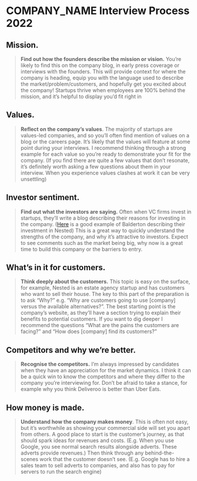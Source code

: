 # COMPANY_NAME Interview Process 2022

## Mission.
> **Find out how the founders describe the mission or vision.** You’re likely to find this on the company blog, in early press coverage or interviews with the founders. This will provide context for where the company is heading, equip you with the language used to describe the market/problem/customers, and hopefully get you excited about the company! Startups thrive when employees are 100% behind the mission, and it’s helpful to display you’d fit right in

## Values.
> **Reflect on the company’s values**. The majority of startups are values-led companies, and so you’ll often find mention of values on a blog or the careers page. It’s likely that the values will feature at some point during your interviews. I recommend thinking through a strong example for each value so you’re ready to demonstrate your fit for the company. (If you find there are quite a few values that don’t resonate, it’s definitely worth asking a few questions about them in your interview. When you experience values clashes at work it can be very unsettling)

## Investor sentiment.
> **Find out what the investors are saying.** Often when VC firms invest in startups, they’ll write a blog describing their reasons for investing in the company. ([Here](https://www.balderton.com/news/believing-in-nested-a-story-of-a-relationship-that-goes-back-many-years/) is a good example of Balderton describing their investment in Nested) This is a great way to quickly understand the strengths of the company, and why it’s attractive to investors. Expect to see comments such as the market being big, why now is a great time to build this company or the barriers to entry.

## What’s in it for customers.
> **Think deeply about the customers.** This topic is easy on the surface, for example, Nested is an estate agency startup and has customers who want to sell their house. The key to this part of the preparation is to ask “Why?” e.g. “Why are customers going to use [company] versus the available alternatives?”. The best starting point is the company’s website, as they’ll have a section trying to explain their benefits to potential customers. If you want to dig deeper I recommend the questions “What are the pains the customers are facing?” and “How does [company] find its customers?”

## Competitors and why we’re better.
> **Recognise the competitors.** I’m always impressed by candidates when they have an appreciation for the market dynamics. I think it can be a quick win to know the competitors and where they differ to the company you’re interviewing for. Don’t be afraid to take a stance, for example why you think Deliveroo is better than Uber Eats.

## How money is made.
> **Understand how the company makes money**. This is often not easy, but it’s worthwhile as showing your commercial side will set you apart from others. A good place to start is the customer’s journey, as that should spark ideas for revenues and costs. (E.g. When you use Google, you see normal search results alongside adverts. These adverts provide revenues.) Then think through any behind-the-scenes work that the customer doesn’t see. (E.g. Google has to hire a sales team to sell adverts to companies, and also has to pay for servers to run the search engine)